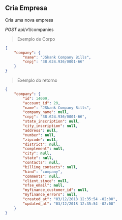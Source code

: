 ## Cria Empresa

Cria uma nova empresa

<div class="api-endpoint">
  <div class="endpoint-data">
    <i class="label label-get">POST</i>
     api/v1/companies
  </div>
</div>


> Exemplo de Corpo

```json
{
    "company": {
        "name": "JSkank Company Bills",
        "cnpj": "38.624.936/0001-66"
    }
}
```

> Exemplo do retorno

```json
{
    "company": {
        "id": 14009,
        "account_id": 29,
        "name": "JSkank Company Bills",
        "company_name": null,
        "cnpj": "38.624.936/0001-66",
        "state_inscription": null,
        "city_inscription": null,
        "address": null,
        "number": null,
        "zipcode": null,
        "district": null,
        "complement": null,
        "city": null,
        "state": null,
        "contacts": null,
        "billing_contacts": null,
        "kind": "company",
        "comments": null,
        "client_since": null,
        "nfse_email": null,
        "myfinance_customer_id": null,
        "myfinance_errors": null,
        "created_at": "03/12/2018 12:35:54 -02:00",
        "updated_at": "03/12/2018 12:35:54 -02:00"
    }
}
```
